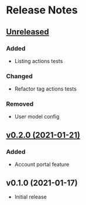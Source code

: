 # Release Notes

## [Unreleased](https://github.com/marketplaceful/laravel-marketplaceful/compare/v0.2.0...master)

### Added

- Listing actions tests

### Changed

- Refactor tag actions tests

### Removed

- User model config

## [v0.2.0 (2021-01-21)](https://github.com/marketplaceful/laravel-marketplaceful/compare/v0.1.0...v0.2.0)

### Added

- Account portal feature

## v0.1.0 (2021-01-17)

- Initial release
